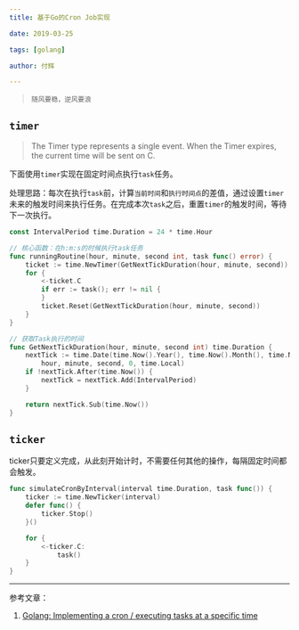 ```yaml
---
title: 基于Go的Cron Job实现

date: 2019-03-25

tags: [golang]

author: 付辉

---
```


>`随风要稳，逆风要浪`



## `timer`

> The Timer type represents a single event. When the Timer expires, the current time will be sent on C.

下面使用`timer`实现在固定时间点执行`task`任务。

处理思路：每次在执行`task`前，计算`当前时间`和`执行时间点`的差值，通过设置`timer`未来的触发时间来执行任务。在完成本次`task`之后，重置`timer`的触发时间，等待下一次执行。

```go
const IntervalPeriod time.Duration = 24 * time.Hour

// 核心函数：在h:m:s的时候执行task任务
func runningRoutine(hour, minute, second int, task func() error) {
	ticket := time.NewTimer(GetNextTickDuration(hour, minute, second))
	for {
		<-ticket.C
		if err := task(); err != nil {
		}
		ticket.Reset(GetNextTickDuration(hour, minute, second))
	}
}

// 获取Task执行的时间
func GetNextTickDuration(hour, minute, second int) time.Duration {
	nextTick := time.Date(time.Now().Year(), time.Now().Month(), time.Now().Day(),
		hour, minute, second, 0, time.Local)
	if !nextTick.After(time.Now()) {
		nextTick = nextTick.Add(IntervalPeriod)
	}

	return nextTick.Sub(time.Now())
}
```

## `ticker`

ticker只要定义完成，从此刻开始计时，不需要任何其他的操作，每隔固定时间都会触发。

```go
func simulateCronByInterval(interval time.Duration, task func()) {
	ticker := time.NewTicker(interval)
	defer func() {
		ticker.Stop()
	}()

	for {
		<-ticker.C:
			task()
	}
}
```

----



参考文章：

1. [Golang: Implementing a cron / executing tasks at a specific time](https://stackoverflow.com/questions/19549199/golang-implementing-a-cron-executing-tasks-at-a-specific-time)

